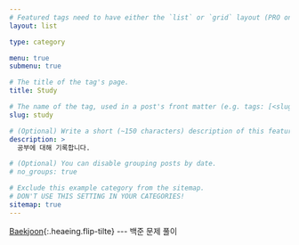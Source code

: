 ```yaml
---
# Featured tags need to have either the `list` or `grid` layout (PRO only).
layout: list

type: category

menu: true
submenu: true

# The title of the tag's page.
title: Study

# The name of the tag, used in a post's front matter (e.g. tags: [<slug>]).
slug: study

# (Optional) Write a short (~150 characters) description of this featured tag.
description: >
  공부에 대해 기록합니다.

# (Optional) You can disable grouping posts by date.
# no_groups: true

# Exclude this example category from the sitemap.
# DON'T USE THIS SETTING IN YOUR CATEGORIES!
sitemap: true
---
```


[Baekjoon]{:.heaeing.flip-tilte} --- 백준 문제 풀이

[Baekjoon]: /baekjoon/
